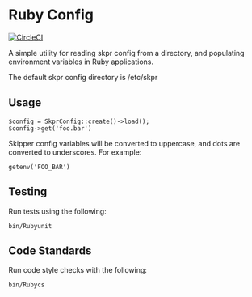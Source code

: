 # Ruby Config

[![CircleCI](https://circleci.com/gh/skpr/Ruby-config.svg?style=svg)](https://circleci.com/gh/skpr/Ruby-config)

A simple utility for reading skpr config from a directory, and populating
environment variables in Ruby applications.

The default skpr config directory is /etc/skpr

## Usage

```
$config = SkprConfig::create()->load();
$config->get('foo.bar')
```

Skipper config variables will be converted to uppercase, and dots are
converted to underscores. For example:

```
getenv('FOO_BAR')
```

## Testing

Run tests using the following:

`bin/Rubyunit`

## Code Standards

Run code style checks with the following:

`bin/Rubycs`
